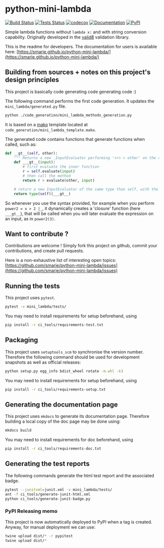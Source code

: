 # python-mini-lambda

[![Build Status](https://travis-ci.org/smarie/python-mini-lambda.svg?branch=master)](https://travis-ci.org/smarie/python-mini-lambda) [![Tests Status](https://smarie.github.io/python-mini-lambda/junit/junit-badge.svg?dummy=8484744)](https://smarie.github.io/python-mini-lambda/junit/report.html) [![codecov](https://codecov.io/gh/smarie/python-mini-lambda/branch/master/graph/badge.svg)](https://codecov.io/gh/smarie/python-mini-lambda) [![Documentation](https://img.shields.io/badge/docs-latest-blue.svg)](https://smarie.github.io/python-mini-lambda/) [![PyPI](https://img.shields.io/badge/PyPI-mini_lambda-blue.svg)](https://pypi.python.org/pypi/mini_lambda/)

Simple lambda functions without `lambda x:` and with string conversion capability. Originally developed in the [valid8](https://github.com/smarie/python-valid8) validation library.

This is the readme for developers. The documentation for users is available here: [https://smarie.github.io/python-mini-lambda/](https://smarie.github.io/python-mini-lambda/)


## Building from sources + notes on this project's design principles 

This project is basically code generating code generating code :)

The following command performs the first code generation. It updates the `mini_lambda/generated.py` file.

```bash
python ./code_generation/mini_lambda_methods_generation.py
```

It is based on a [mako](http://www.makotemplates.org/) template located at `code_generation/mini_lambda_template.mako`.

The generated code contains functions that generate functions when called, such as:

```python
def __gt__(self, other):
    """ Returns a new _InputEvaluator performing '<r> > other' on the result <r> of this evaluator's evaluation """
    def ___gt__(input):
        # first evaluate the inner function
        r = self.evaluate(input)
        # then call the method
        return r > evaluate(other, input)

    # return a new InputEvaluator of the same type than self, with the new function as inner function
    return type(self)(___gt__)
```

So whenever you use the syntax provided, for example when you perform `power2 = x > 2 |_`, it dynamically creates a 'closure' function (here `___gt__`), that will be called when you will later evaluate the expression on an input, as in `power2(3)`.


## Want to contribute ?

Contributions are welcome ! Simply fork this project on github, commit your contributions, and create pull requests.

Here is a non-exhaustive list of interesting open topics: [https://github.com/smarie/python-mini-lambda/issues](https://github.com/smarie/python-mini-lambda/issues)

## Running the tests

This project uses `pytest`. 

```bash
pytest -v mini_lambda/tests/
```

You may need to install requirements for setup beforehand, using 

```bash
pip install -r ci_tools/requirements-test.txt
```

## Packaging

This project uses `setuptools_scm` to synchronise the version number. Therefore the following command should be used for development snapshots as well as official releases: 

```bash
python setup.py egg_info bdist_wheel rotate -m.whl -k3
```

You may need to install requirements for setup beforehand, using 

```bash
pip install -r ci_tools/requirements-setup.txt
```

## Generating the documentation page

This project uses `mkdocs` to generate its documentation page. Therefore building a local copy of the doc page may be done using:

```bash
mkdocs build
```

You may need to install requirements for doc beforehand, using 

```bash
pip install -r ci_tools/requirements-doc.txt
```

## Generating the test reports

The following commands generate the html test report and the associated badge. 

```bash
pytest --junitxml=junit.xml -v mini_lambda/tests/
ant -f ci_tools/generate-junit-html.xml
python ci_tools/generate-junit-badge.py
```

### PyPI Releasing memo

This project is now automatically deployed to PyPI when a tag is created. Anyway, for manual deployment we can use:

```bash
twine upload dist/* -r pypitest
twine upload dist/*
```
